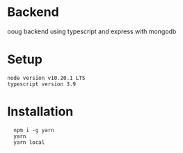 # Backend
ooug backend using typescript and express with mongodb

# Setup
  ```
  node version v10.20.1 LTS
  typescript version 3.9

  ```

# Installation

```
  npm i -g yarn
  yarn
  yarn local

```
